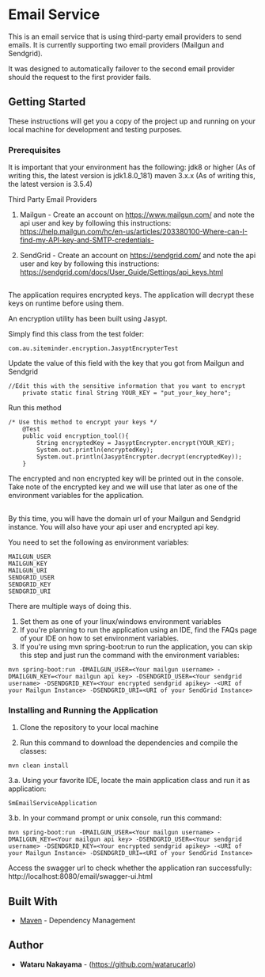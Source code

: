 # Email Service

This is an email service that is using third-party email providers to send emails. It is currently supporting two email providers (Mailgun and Sendgrid).

It was designed to automatically failover to the second email provider should the request to the first provider fails.

## Getting Started

These instructions will get you a copy of the project up and running on your local machine for development and testing purposes. 

### Prerequisites

It is important that your environment has the following:
jdk8 or higher (As of writing this, the latest version is jdk1.8.0_181)
maven 3.x.x (As of writing this, the latest version is 3.5.4)

Third Party Email Providers
1. Mailgun - Create an account on https://www.mailgun.com/ and note the api user and key by following this instructions:
https://help.mailgun.com/hc/en-us/articles/203380100-Where-can-I-find-my-API-key-and-SMTP-credentials-

2. SendGrid - Create an account on https://sendgrid.com/ and note the api user and key by following this instructions:
https://sendgrid.com/docs/User_Guide/Settings/api_keys.html

##
The application requires encrypted keys. The application will decrypt these keys on runtime before using them.

An encryption utility has been built using Jasypt. 

Simply find this class from the test folder:
```
com.au.siteminder.encryption.JasyptEncrypterTest
```

Update the value of this field with the key that you got from Mailgun and Sendgrid
```
//Edit this with the sensitive information that you want to encrypt
    private static final String YOUR_KEY = "put_your_key_here";
```

Run this method

```
/* Use this method to encrypt your keys */
    @Test
    public void encryption_tool(){
        String encryptedKey = JasyptEncrypter.encrypt(YOUR_KEY);
        System.out.println(encryptedKey);
        System.out.println(JasyptEncrypter.decrypt(encryptedKey));
    }
```

The encrypted and non encrypted key will be printed out in the console. Take note of the encrypted key and we will use that later as one of the environment variables for the application.
##

By this time, you will have the domain url of your Mailgun and Sendgrid instance. You will also have your api user and encrypted api key.

You need to set the following as environment variables:
```
MAILGUN_USER
MAILGUN_KEY
MAILGUN_URI
SENDGRID_USER
SENDGRID_KEY
SENDGRID_URI
```

There are multiple ways of doing this.

1. Set them as one of your linux/windows environment variables
2. If you're planning to run the application using an IDE, find the FAQs page of your IDE on how to set environment variables.
3. If you're using mvn spring-boot:run to run the application, you can skip this step and just run the command with the environment variables:
```
mvn spring-boot:run -DMAILGUN_USER=<Your mailgun username> -DMAILGUN_KEY=<Your mailgun api key> -DSENDGRID_USER=<Your sendgrid username> -DSENDGRID_KEY=<Your encrypted sendgrid apikey> -<URI of your Mailgun Instance> -DSENDGRID_URI=<URI of your SendGrid Instance>
```

### Installing and Running the Application

1. Clone the repository to your local machine

2. Run this command to download the dependencies and compile the classes:
```
mvn clean install
```

3.a. Using your favorite IDE, locate the main application class and run it as application: 
```
SmEmailServiceApplication
```
3.b. In your command prompt or unix console, run this command:
```
mvn spring-boot:run -DMAILGUN_USER=<Your mailgun username> -DMAILGUN_KEY=<Your mailgun api key> -DSENDGRID_USER=<Your sendgrid username> -DSENDGRID_KEY=<Your encrypted sendgrid apikey> -<URI of your Mailgun Instance> -DSENDGRID_URI=<URI of your SendGrid Instance>
```

Access the swagger url to check whether the application ran successfully:
http://localhost:8080/email/swagger-ui.html


## Built With

* [Maven](https://maven.apache.org/) - Dependency Management

## Author

* **Wataru Nakayama** - (https://github.com/watarucarlo)

